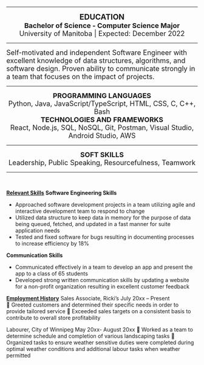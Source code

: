 
---
<div style="text-align:center; font-weight: bold; font-size: 20px;"> EDUCATION </div>
<div style="text-align:center; font-weight: bold; font-size: 18px;"> Bachelor of Science - Computer Science Major </div>
<div style="text-align:center; font-size: 18px;"> University of Manitoba | Expected: December 2022 </div>


---
<div style="font-size: 18px;">Self-motivated and independent Software Engineer with excellent knowledge of data structures, algorithms, and software design. Proven ability to communicate strongly in a team that focuses on the impact of projects.</div>


---
<div style="font-size: 18px; text-align:center; font-weight: bold;">PROGRAMMING LANGUAGES</div>
<div style="font-size: 18px; text-align:center;">Python, Java, JavaScript/TypeScript, HTML, CSS, C, C++, Bash</div>


<div style="font-size: 18px; text-align:center; font-weight: bold;">TECHNOLOGIES AND FRAMEWORKS</div>
<div style="font-size: 18px; text-align:center;">React, Node.js, SQL, NoSQL, Git, Postman, Visual Studio, Android Studio, AWS</div>


---
<div style="font-size: 18px; text-align:center; font-weight: bold;">SOFT SKILLS</div>
<div style="font-size: 18px; text-align:center;">Leadership, Public Speaking, Resourcefulness, Teamwork</div>


---

<br />

<u>**Relevant Skills**</u>
**Software Engineering Skills**
-  Approached software development projects in a team utilizing agile and interactive development team to respond to change  
-  Utilized data structure to keep data in memory for the purpose of data being queued, fetched, and updated in a fast manner for suite application needs  
-  Tested and fixed software for bugs resulting in documenting processes to increase efficiency by 18% 

**Communication Skills**
- Communicated effectively in a team to develop an app and present the app to a class of 65 students
- Developed strong written communication skills by updating a website for a non-profit organization resulting in excellent customer feedback


<u>**Employment History**</u> 
Sales Associate, Ricki’s                           July 20xx – Present  
  Greeted customers and determined their specific needs in order to provide tailored service 
  Exceeded sales targets on a consistent basis to contribute to overall store profitability 
 
Labourer, City of Winnipeg                   May 20xx- August 20xx 
  Worked as a team to determine schedule and completion of various landscaping tasks 
  Organized tasks to ensure weather sensitive duties were completed during optimal weather conditions and 
additional labour tasks when weather permitted 
